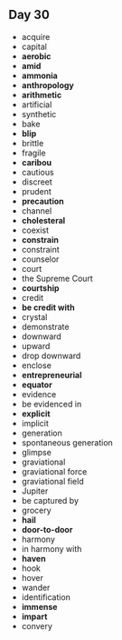 ## Day 30

- acquire
- capital
- **aerobic**
- **amid**
- **ammonia**
- **anthropology**
- **arithmetic**
- artificial
- synthetic
- bake
- **blip**
- brittle
- fragile
- **caribou**
- cautious
- discreet
- prudent
- **precaution**
- channel
- **cholesteral**
- coexist
- **constrain**
- constraint
- counselor
- court
- the Supreme Court
- **courtship**
- credit
- **be credit with**
- crystal
- demonstrate
- downward
- upward
- drop downward
- enclose
- **entrepreneurial**
- **equator**
- evidence
- be evidenced in
- **explicit**
- implicit
- generation
- spontaneous generation
- glimpse
- graviational
- graviational force
- graviational field
- Jupiter
- be captured by
- grocery
- **hail**
- **door-to-door**
- harmony
- in harmony with
- **haven**
- hook
- hover
- wander
- identification
- **immense**
- **impart**
- convery
